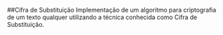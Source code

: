 ##Cifra de Substituição
Implementação de um algoritmo para criptografia de um texto qualquer utilizando a técnica conhecida como Cifra de Substituição.
